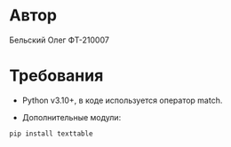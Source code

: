 # Автор

Бельский Олег ФТ-210007

# Требования

- Python v3.10+, в коде используется оператор match.

- Дополнительные модули:

`pip install texttable`
